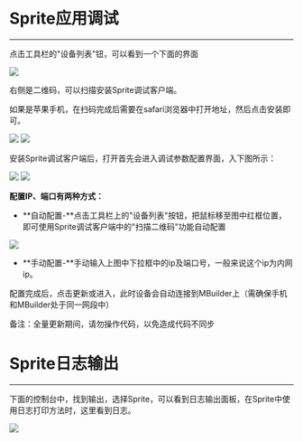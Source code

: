 # Sprite应用调试

----------

点击工具栏的"设备列表"钮，可以看到一个下面的界面

<img src="image/sync1.png" />

右侧是二维码，可以扫描安装Sprite调试客户端。

如果是苹果手机，在扫码完成后需要在safari浏览器中打开地址，然后点击安装即可。

<img src="image/spritedebug/debugqr.png" />
<img src="image/spritedebug/debuginstall.png" />

安装Sprite调试客户端后，打开首先会进入调试参数配置界面，入下图所示：

<img src="image/spritedebug/debugui.png" />
<img src="image/sync2.png" />

**配置IP、端口有两种方式：**

- **自动配置-**点击工具栏上的"设备列表"按钮，把鼠标移至图中红框位置，即可使用Sprite调试客户端中的"扫描二维码"功能自动配置

<img src="image/spritedebug/debugconfig.png" />

- **手动配置-**手动输入上图中下拉框中的ip及端口号，一般来说这个ip为内网ip。

配置完成后，点击更新或进入，此时设备会自动连接到MBuilder上（需确保手机和MBuilder处于同一网段中）

备注：全量更新期间，请勿操作代码，以免造成代码不同步

# Sprite日志输出

----------

下面的控制台中，找到输出，选择Sprite，可以看到日志输出面板，在Sprite中使用日志打印方法时，这里看到日志。

<img src="image/log1.png" />